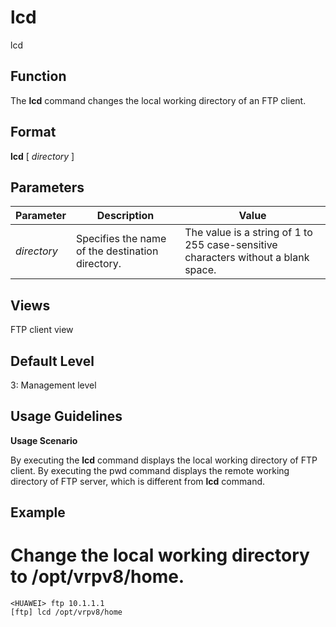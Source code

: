 lcd
===

lcd

Function
--------



The **lcd** command changes the local working directory of an FTP client.




Format
------

**lcd** [ *directory* ]


Parameters
----------

| Parameter | Description | Value |
| --- | --- | --- |
| *directory* | Specifies the name of the destination directory. | The value is a string of 1 to 255 case-sensitive characters without a blank space. |



Views
-----

FTP client view


Default Level
-------------

3: Management level


Usage Guidelines
----------------

**Usage Scenario**

By executing the **lcd** command displays the local working directory of FTP client. By executing the pwd command displays the remote working directory of FTP server, which is different from **lcd** command.


Example
-------

# Change the local working directory to /opt/vrpv8/home.
```
<HUAWEI> ftp 10.1.1.1
[ftp] lcd /opt/vrpv8/home

```